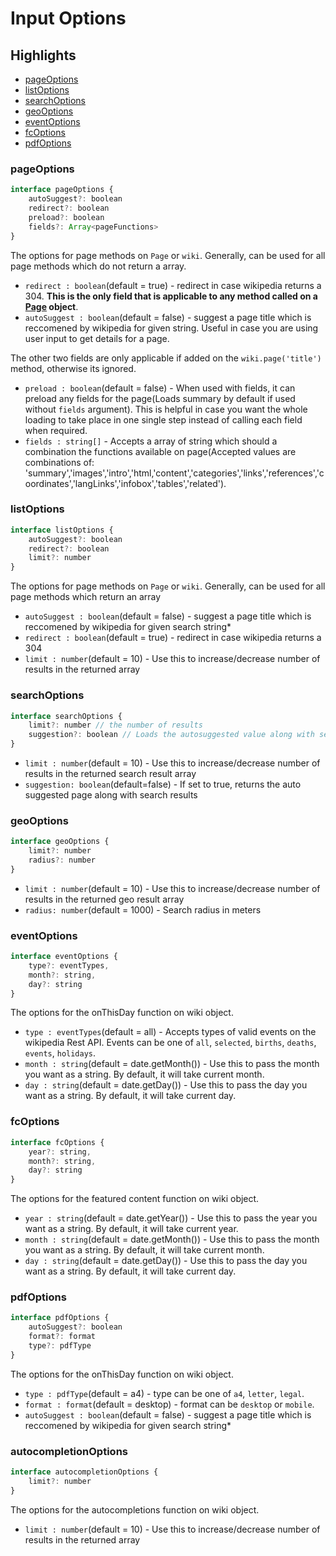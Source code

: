 # Input Options

## Highlights

- [pageOptions](#pageOptions)
- [listOptions](#listOptions)
- [searchOptions](#searchOptions)
- [geoOptions](#geoOptions)
- [eventOptions](#eventOptions)
- [fcOptions](#fcOptions)
- [pdfOptions](#pdfOptions)

### pageOptions

```js
interface pageOptions {
    autoSuggest?: boolean
    redirect?: boolean
    preload?: boolean
    fields?: Array<pageFunctions>
}
```
The options for page methods on `Page` or `wiki`. Generally, can be used for all page methods which do not return a array.

- `redirect : boolean`(default = true) - redirect in case wikipedia returns a 304. **This is the only field that is applicable to any method called on a [Page][1] object**.
- `autoSuggest : boolean`(default = false) - suggest a page title which is reccomened by wikipedia for given string. Useful in case you are using user input to get details for a page.

The other two fields are only applicable if added on the `wiki.page('title')` method, otherwise its ignored.

- `preload : boolean`(default = false) - When used with fields, it can preload any fields for the page(Loads summary by default if used without `fields` argument). This is helpful in case you want the whole loading to take place in one single step instead of calling each field when required.
- `fields : string[]` - Accepts a array of string which should a combination the functions available on page(Accepted values are combinations of: 'summary','images','intro','html,'content','categories','links','references','coordinates','langLinks','infobox','tables','related').

### listOptions

```js
interface listOptions {
    autoSuggest?: boolean
    redirect?: boolean
    limit?: number
}
```
The options for page methods on `Page` or `wiki`. Generally, can be used for all page methods which return an array

- `autoSuggest : boolean`(default = false) - suggest a page title which is reccomened by wikipedia for given search string*
- `redirect : boolean`(default = true) - redirect in case wikipedia returns a 304
- `limit : number`(default = 10) - Use this to increase/decrease number of results in the returned array

### searchOptions

```js
interface searchOptions {
    limit?: number // the number of results
    suggestion?: boolean // Loads the autosuggested value along with search results
}
```
- `limit : number`(default = 10) - Use this to increase/decrease number of results in the returned search result array
- `suggestion: boolean`(default=false) - If set to true, returns the auto suggested page along with search results

### geoOptions
```js
interface geoOptions {
    limit?: number
    radius?: number
}
```
- `limit : number`(default = 10) - Use this to increase/decrease number of results in the returned geo result array
- `radius: number`(default = 1000) - Search radius in meters

### eventOptions
```js
interface eventOptions {
    type?: eventTypes,
    month?: string,
    day?: string
}
```
The options for the onThisDay function on wiki object.

- `type : eventTypes`(default = all) - Accepts types of valid events on the wikipedia Rest API. Events can be one of `all`, `selected`, `births`, `deaths`, `events`, `holidays`.
- `month : string`(default = date.getMonth()) - Use this to pass the month you want as a string. By default, it will take current month.
- `day : string`(default = date.getDay()) - Use this to pass the day you want as a string. By default, it will take current day.

### fcOptions
```js
interface fcOptions {
    year?: string,
    month?: string,
    day?: string
}
```
The options for the featured content function on wiki object.

- `year : string`(default = date.getYear()) - Use this to pass the year you want as a string. By default, it will take current year.
- `month : string`(default = date.getMonth()) - Use this to pass the month you want as a string. By default, it will take current month.
- `day : string`(default = date.getDay()) - Use this to pass the day you want as a string. By default, it will take current day.

### pdfOptions
```js
interface pdfOptions {
    autoSuggest?: boolean
    format?: format
    type?: pdfType
}
```
The options for the onThisDay function on wiki object.

- `type : pdfType`(default = a4) - type can be one of `a4`, `letter`, `legal`.
- `format : format`(default = desktop) - format can be `desktop` or `mobile`.
- `autoSuggest : boolean`(default = false) - suggest a page title which is reccomened by wikipedia for given search string*

### autocompletionOptions
```js
interface autocompletionOptions {
    limit?: number
}
```
The options for the autocompletions function on wiki object.

- `limit : number`(default = 10) - Use this to increase/decrease number of results in the returned array

[1]: https://github.com/dopecodez/wikipedia/blob/master/docs/PAGE.md#functions